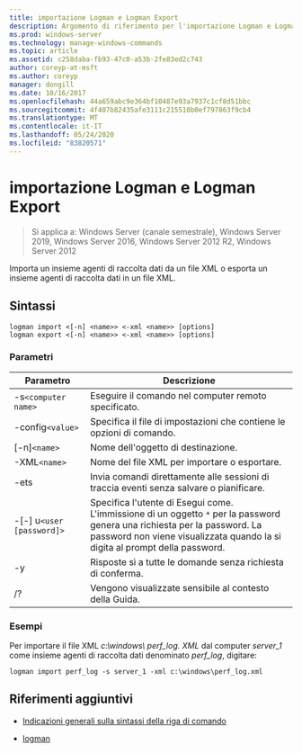 ```yaml
---
title: importazione Logman e Logman Export
description: Argomento di riferimento per l'importazione Logman e Logman Export, che importa un insieme agenti di raccolta dati da un file XML o esporta un insieme agenti di raccolta dati in un file XML.
ms.prod: windows-server
ms.technology: manage-windows-commands
ms.topic: article
ms.assetid: c258daba-fb93-47c0-a53b-2fe83ed2c743
author: coreyp-at-msft
ms.author: coreyp
manager: dongill
ms.date: 10/16/2017
ms.openlocfilehash: 44a659abc9e364bf10487e93a7937c1cf8d51bbc
ms.sourcegitcommit: 4f407b82435afe3111c215510b0ef797863f9cb4
ms.translationtype: MT
ms.contentlocale: it-IT
ms.lasthandoff: 05/24/2020
ms.locfileid: "83820571"
---
```

# <a name="logman-import-and-logman-export"></a>importazione Logman e Logman Export

> Si applica a: Windows Server (canale semestrale), Windows Server 2019, Windows Server 2016, Windows Server 2012 R2, Windows Server 2012

Importa un insieme agenti di raccolta dati da un file XML o esporta un insieme agenti di raccolta dati in un file XML.

## <a name="syntax"></a>Sintassi

```
logman import <[-n] <name>> <-xml <name>> [options]
logman export <[-n] <name>> <-xml <name>> [options]
```

### <a name="parameters"></a>Parametri

| Parametro | Descrizione |
| --------- | ----------- |
| -s`<computer name>` | Eseguire il comando nel computer remoto specificato. |
| -config`<value>` | Specifica il file di impostazioni che contiene le opzioni di comando. |
| [-n]`<name>` | Nome dell'oggetto di destinazione. |
| -XML`<name>` | Nome del file XML per importare o esportare. |
| -ets | Invia comandi direttamente alle sessioni di traccia eventi senza salvare o pianificare. |
| -[-] u`<user [password]>` | Specifica l'utente di Esegui come. L'immissione di un oggetto `*` per la password genera una richiesta per la password. La password non viene visualizzata quando la si digita al prompt della password. |
| -y | Risposte sì a tutte le domande senza richiesta di conferma. |
| /? | Vengono visualizzate sensibile al contesto della Guida. |

### <a name="examples"></a>Esempi

Per importare il file XML *c:\windows\ perf_log. XML* dal computer *server_1* come insieme agenti di raccolta dati denominato *perf_log*, digitare:

```
logman import perf_log -s server_1 -xml c:\windows\perf_log.xml
```

## <a name="additional-references"></a>Riferimenti aggiuntivi

- [Indicazioni generali sulla sintassi della riga di comando](command-line-syntax-key.md)

- [logman](logman.md)
